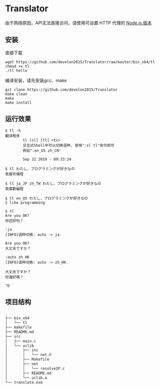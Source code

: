 Translator
===

由于网络原因，API无法直接访问，请使用可设置 HTTP 代理的 [Node.js 版本](https://github.com/develon2015/Translator/tree/node)

安装
---
直接下载
```
wget https://github.com/develon2015/Translator/raw/master/bin_x64/tl
chmod +x tl
./tl hello
```
编译安装，请先安装gcc、make
```
git clone https://github.com/develon2015/Translator
make clean
make
make install
```

运行效果
---
```
$ tl -h
翻译程序
        tl [sl] [tl] <tc>
        交互式Shell中可以切换语种, 使用":sl tl"命令即可
        例如":en_US zh_CN"

        Sep 22 2019 - 09:33:24

$ tl わたし、プログラミングが好きなの
我喜欢编程

$ tl ja_JP zh_TW わたし、プログラミングが好きなの
我喜歡編程

$ tl en_US わたし、プログラミングが好きなの
I like programming

$ tl
Are you OK?
你还好吗？

:ja
[INFO]语种切换: auto -> ja.

Are you OK?
大丈夫ですか？

:auto zh_HK
[INFO]语种切换: auto -> zh_HK.

大丈夫ですか？
你還好嗎？

^D
```

项目结构
---

```Bash
.
├── bin_x64
│   └── tl
├── makefile
├── README.md
├── src
│   ├── main.c
│   └── uclib
│       ├── inc
│       │   └── net.h
│       ├── Makefile
│       ├── net
│       │   └── resolveIP.c
│       ├── README.md
│       └── uclib.a
└── translate.exe
```
